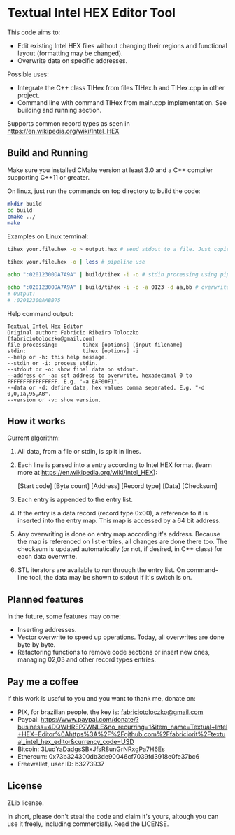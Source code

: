 # Textual Intel HEX Editor Tool
This code aims to:
 * Edit existing Intel HEX files without changing their regions and functional layout (formatting may be changed).
 * Overwrite data on specific addresses.

Possible uses:
 * Integrate the C++ class TIHex from files TIHex.h and TIHex.cpp in other project.
 * Command line with command TIHex from main.cpp implementation. See building and running section.

Supports common record types as seen in https://en.wikipedia.org/wiki/Intel_HEX

## Build and Running
Make sure you installed CMake version at least 3.0 and a C++ compiler supporting C++11 or greater.

On linux, just run the commands on top directory to build the code:
```sh
mkdir build
cd build
cmake ../
make
```

Examples on Linux terminal:
```sh
tihex your.file.hex -o > output.hex # send stdout to a file. Just copies the file your.file.hex to output.hex

tihex your.file.hex -o | less # pipeline use

echo ":02012300DA7A9A" | build/tihex -i -o # stdin processing using pipeline

echo ":02012300DA7A9A" | build/tihex -i -o -a 0123 -d aa,bb # overwrite data on address 0123 automatically updating checksum.
# Output:
# :02012300AABB75
```

Help command output:
```
Textual Intel Hex Editor
Original author: Fabricio Ribeiro Toloczko (fabriciotoloczko@gmail.com)
file processing:        tihex [options] [input filename]
stdin:                  tihex [options] -i 
--help or -h: this help message.
--stdin or -i: process stdin.
--stdout or -o: show final data on stdout.
--address or -a: set address to overwrite, hexadecimal 0 to FFFFFFFFFFFFFFFF. E.g. "-a EAF00F1".
--data or -d: define data, hex values comma separated. E.g. "-d 0,0,1a,95,AB".
--version or -v: show version.
```

## How it works
Current algorithm:
 1. All data, from a file or stdin, is split in lines.
 2. Each line is parsed into a entry according to Intel HEX format (learn more at https://en.wikipedia.org/wiki/Intel_HEX):
    
    [Start code] [Byte count] [Address] [Record type] [Data] [Checksum]

 3. Each entry is appended to the entry list.
 4. If the entry is a data record (record type 0x00), a reference to it is inserted into the entry map. This map is accessed by a 64 bit address.
 5. Any overwriting is done on entry map according it's address. Because the map is referenced on list entries, all changes are done there too. The checksum is updated automatically (or not, if desired, in C++ class) for each data overwrite.
 6. STL iterators are available to run through the entry list. On command-line tool, the data may be shown to stdout if it's switch is on.


## Planned features
In the future, some features may come:
 * Inserting addresses.
 * Vector overwrite to speed up operations. Today, all overwrites are done byte by byte.
 * Refactoring functions to remove code sections or insert new ones, managing 02,03 and other record types entries.

## Pay me a coffee
If this work is useful to you and you want to thank me, donate on:
 * PIX, for brazilian people, the key is: fabriciotoloczko@gmail.com
 * Paypal: https://www.paypal.com/donate/?business=4DQWHREP7WNLE&no_recurring=1&item_name=Textual+Intel+HEX+Editor%0Ahttps%3A%2F%2Fgithub.com%2Ffabriciorit%2Ftextual_intel_hex_editor&currency_code=USD
 * Bitcoin: 3LudYaDadgsSBxJfsR8unGrNRxgPa7H6Es
 * Ethereum: 0x73b324300db3de90046cf7039fd3918e0fe37bc6
 * Freewallet, user ID: b3273937

## License
ZLib license.

In short, please don't steal the code and claim it's yours, altough you can use it freely, including commercially. Read the LICENSE.
